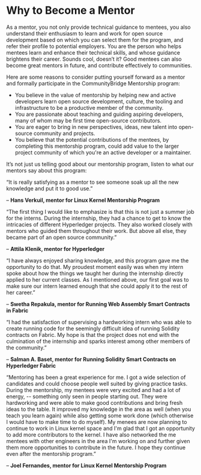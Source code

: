 # Why to Become a Mentor

As a mentor, you not only provide technical guidance to mentees, you also understand their enthusiasm to learn and work for open source development based on which you can select them for the program, and refer their profile to potential employers. You are the person who helps mentees learn and enhance their technical skills, and whose guidance brightens their career. Sounds cool, doesn’t it? Good mentees can also become great mentors in future, and contribute effectively to communities.  


Here are some reasons to consider putting yourself forward as a mentor and formally participate in the CommunityBridge Mentorship program:

* You believe in the value of mentorship by helping new and active developers learn open source development, culture, the tooling and infrastructure to be a productive member of the community.
* You are passionate about teaching and guiding aspiring developers, many of whom may be first time open-source contributors.
* You are eager to bring in new perspectives, ideas, new talent into open-source community and projects.
* You believe that the potential contributions of the mentees, by completing this mentorship program, could add value to the larger project community of which you're an active developer or a maintainer.

It’s not just us telling good about our mentorship program, listen to what our mentors say about this program:

“It is really satisfying as a mentor to see someone soak up all the new knowledge and put it to good use.”

– **Hans Verkuil, mentor for Linux Kernel Mentorship Program**

“The first thing I would like to emphasize is that this is not just a summer job for the interns. During the internship, they had a chance to get to know the intricacies of different Hyperledger projects. They also worked closely with mentors who guided them throughout their work. But above all else, they became part of an open source community.”

– **Attila Klenik, mentor for Hyperledger** 

“I have always enjoyed sharing knowledge, and this program gave me the opportunity to do that. My proudest moment easily was when my intern spoke about how the things we taught her during the internship directly applied to her current classes. As I mentioned above, our first goal was to make sure our intern learned enough that she could apply it to the rest of her career.”

– **Swetha Repakula, mentor for Running Web Assembly Smart Contracts in Fabric**

“I had the satisfaction of supervising a hardworking intern who was able to create running code for the seemingly difficult idea of running Solidity contracts on Fabric. My hope is that the project does not end with the culmination of the internship and sparks interest among other members of the community.”

– **Salman A. Baset, mentor for Running Solidity Smart Contracts on Hyperledger Fabric**

“Mentoring has been a great experience for me. I got a wide selection of candidates and could choose people well suited by giving practice tasks. During the mentorship, my mentees were very excited and had a lot of energy, -- something only seen in people starting out. They were hardworking and were able to make good contributions and bring fresh ideas to the table. It improved my knowledge in the area as well \(when you teach you learn again\) while also getting some work done \(which otherwise I would have to make time to do myself\). My menees are now planning to continue to work in Linux kernel space and I'm glad that I got an opportunity to add more contributors to the kernel. I have also networked the me mentees with other engineers in the area I'm working on and further given them more opportunities to contribute in the future. I hope they continue even after the mentorship program.”

– **Joel Fernandes, mentor for Linux Kernel Mentorship Program**  



